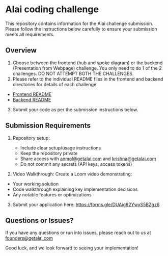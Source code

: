 # Alai coding challenge

This repository contains information for the Alai challenge submission. Please follow the instructions below carefully to ensure your submission meets all requirements.

## Overview

1. Choose between the frontend (hub and spoke diagram) or the backend (Presentation from Webpage) challenge. You only need to do 1 of the 2 challenges. DO NOT ATTEMPT BOTH THE CHALLENGES.
2. Please refer to the individual README files in the frontend and backend directories for details of each challenge:
  - [Frontend README](./frontend/README.md)
  - [Backend README](./backend/README.md)
3. Submit your code as per the submission instructions below.

## Submission Requirements

1. Repository setup:
   - Include clear setup/usage instructions
   - Keep the repository private
   - Share access with anmol@getalai.com and krishna@getalai.com
   - Do not commit any secrets (API keys, access tokens)

2. Video Walkthrough: Create a Loom video demonstrating:
  - Your working solution
  - Code walkthrough explaining key implementation decisions
  - Any notable features or optimizations

3. Submit your application here: https://forms.gle/DUAig82YwxS5BZgz6


## Questions or Issues?

If you have any questions or run into issues, please reach out to us at founders@getalai.com

Good luck, and we look forward to seeing your implementation!